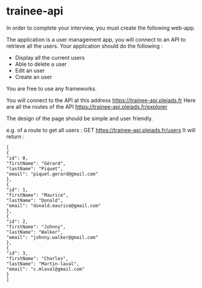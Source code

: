# trainee-api

In order to complete your interview, you must create the following web-app.

The application is a user management app, you will connect to an API to retrieve all the users. Your application should do the following :

- Display all the current users
- Able to delete a user
- Edit an user
- Create an user

You are free to use any frameworks.

You will connect to the API at this address https://trainee-api.pleiads.fr
Here are all the routes of the API  https://trainee-api.pleiads.fr/explorer

The design of the page should be simple and user friendly.

e.g. of a route to get all users :
GET https://trainee-api.pleiads.fr/users 
It will return :
```
[
{
"id": 0,
"firstName": "Gérard",
"lastName": "Piquet",
"email": "piquet.gerard@gmail.com"
},
{
"id": 1,
"firstName": "Maurice",
"lastName": "Donald",
"email": "donald.maurice@gmail.com"
},
{
"id": 2,
"firstName": "Johnny",
"lastName": "Walker",
"email": "johnny.walker@gmail.com"
},
{
"id": 3,
"firstName": "Charles",
"lastName": "Martin-laval",
"email": "c.mlaval@gmail.com"
}
]
```
